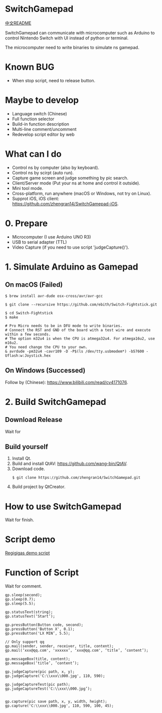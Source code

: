 # SwitchGamepad

[中文README](https://github.com/zhengran14/SwitchGamepad/blob/master/README_zh_cn.md)

SwitchGamepad can communicate with microcomputer such as Arduino to control Nintendo Switch with UI instead of python or terminal.

The microcomputer need to write binaries to simulate ns gamepad.

# Known BUG
- When stop script, need to release button.

# Maybe to develop
- Language switch (Chinese)
- Full function selector
- Build-in function description
- Multi-line comment/uncomment
- Redevelop script editor by web

# What can I do
- Control ns by computer (also by keyboard).
- Control ns by scirpt (auto run).
- Capture game screen and judge something by pic search.
- Client/Server mode (Put your ns at home and control it outside).
- Mini tool mode.
- Cross-platform, run anywhere (macOS or Windows, not try on Linux).
- Supprot iOS, iOS client: https://github.com/zhengran14/SwitchGamepad-iOS.

# 0. Prepare
- Microcomputer (I use Arduino UNO R3)
- USB to serial adapter (TTL)
- Video Capture (if you need to use script 'judgeCapture()').

# 1. Simulate Arduino as Gamepad
## On macOS (Failed)
```
$ brew install avr-dude osx-cross/avr/avr-gcc

$ git clone --recursive https://github.com/ebith/Switch-Fightstick.git

$ cd Switch-Fightstick
$ make

# Pro Micro needs to be in DFU mode to write binaries.
# Connect the RST and GND of the board with a test wire and execute within a few seconds.
# The option m32u4 is when the CPU is atmega32u4. For atmega16u2, use m16u2.
# You need change the CPU to your own.
& avrdude -pm32u4 -cavr109 -D -P$(ls /dev/tty.usbmodem*) -b57600 -Uflash:w:Joystick.hex
```

## On Windows (Successed)
Follow by (Chinese): https://www.bilibili.com/read/cv4171076.

# 2. Build SwitchGamepad
## Download Release
Wait for
## Build yourself
1. Install Qt.
2. Build and install QtAV: https://github.com/wang-bin/QtAV.
3. Download code.
   ```
   $ git clone https://github.com/zhengran14/SwitchGamepad.git
   ```
4. Build project by QtCreator.

# How to use SwitchGamepad
Wait for finish.

# Script demo
[Regigigas demo script](https://github.com/zhengran14/SwitchGamepad/blob/master/scripts%20demo/Regigigas%20demo%20script.js)

# Function of Script
Wait for comment.
```
gp.sleep(second);
gp.sleep(0.7);
gp.sleep(5.5);

gp.statusText(string);
gp.statusText(‘Start’);

gp.pressButton(Button code, second);
gp.pressButton('Button X', 0.1);
gp.pressButton('LX MIN’, 5.5);

// Only support qq
gp.mail(sender, sender, receiver, title, content);
gp.mail(‘xxx@qq.com', 'xxxxxx’, ‘xxx@qq.com', ‘title’, ’content’);

gp.messageBox(title, content);
gp.messageBox(‘title’, ’content’);

gp.judgeCapture(pic path, x, y);
gp.judgeCapture('C:\\xxx\\000.jpg', 110, 590);

gp.judgeCaptureTest(pic path);
gp.judgeCaptureTest('C:\\xxx\\000.jpg’);


gp.capture(pic save path, x, y, width, height);
gp.capture('C:\\xxx\\000.jpg', 110, 590, 100, 45);
```
